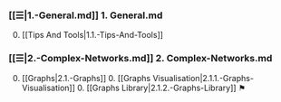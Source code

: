 
### [[☰|1.-General.md]] 1. General.md
0. [[Tips And Tools|1.1.-Tips-And-Tools]]

### [[☰|2.-Complex-Networks.md]] 2. Complex-Networks.md
0. [[Graphs|2.1.-Graphs]]
    0. [[Graphs Visualisation|2.1.1.-Graphs-Visualisation]]
    0. [[Graphs Library|2.1.2.-Graphs-Library]] ⚑
